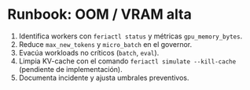 <!-- cspell:disable -->
# Runbook: OOM / VRAM alta

1. Identifica workers con `feriactl status` y métricas `gpu_memory_bytes`.
2. Reduce `max_new_tokens` y `micro_batch` en el governor.
3. Evacúa workloads no críticos (`batch`, `eval`).
4. Limpia KV-cache con el comando `feriactl simulate --kill-cache` (pendiente de implementación).
5. Documenta incidente y ajusta umbrales preventivos.
